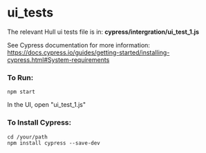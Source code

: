 # ui_tests

The relevant Hull ui tests file is in:
**cypress/intergration/ui_test_1.js**

See Cypress documentation for more information:
https://docs.cypress.io/guides/getting-started/installing-cypress.html#System-requirements

### To Run:
```
npm start
```
In the UI, open "ui_test_1.js"

### To Install Cypress:
```
cd /your/path
npm install cypress --save-dev
```
